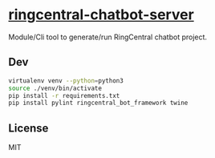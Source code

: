 # [ringcentral-chatbot-server](https://github.com/zxdong262/ringcentral-chatbot-server-python)

Module/Cli tool to generate/run RingCentral chatbot project.

## Dev

```bash
virtualenv venv --python=python3
source ./venv/bin/activate
pip install -r requirements.txt
pip install pylint ringcentral_bot_framework twine
```

## License

MIT
